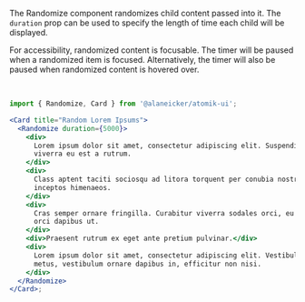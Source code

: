 The Randomize component randomizes child content passed into it. The `duration` prop can be used to specify the length of time each child will be displayed.

For accessibility, randomized content is focusable. The timer will be paused when a randomized item is focused. Alternatively, the timer will also be paused when randomized content is hovered over.

<br />

```jsx
import { Randomize, Card } from '@alaneicker/atomik-ui';

<Card title="Random Lorem Ipsums">
  <Randomize duration={5000}>
    <div>
      Lorem ipsum dolor sit amet, consectetur adipiscing elit. Suspendisse
      viverra eu est a rutrum.
    </div>
    <div>
      Class aptent taciti sociosqu ad litora torquent per conubia nostra, per
      inceptos himenaeos.
    </div>
    <div>
      Cras semper ornare fringilla. Curabitur viverra sodales orci, eu hendrerit
      orci dapibus ut.
    </div>
    <div>Praesent rutrum ex eget ante pretium pulvinar.</div>
    <div>
      Lorem ipsum dolor sit amet, consectetur adipiscing elit. Vestibulum metus
      metus, vestibulum ornare dapibus in, efficitur non nisi.
    </div>
  </Randomize>
</Card>;
```
